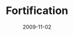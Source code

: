---
layout: music 
title: "Fortification"
series: "The Garden"
date: 2009-11-02 
description: "Brian Tome discusses why it's important for us to be resilient and patiently active, even in the midst of a storm."
audio: "http://s3.amazonaws.com/crossroadsaudiomessages/Garden4.mp3"
audio-duration: "34:05"
src: "http://www.crossroads.net/players/media/series/Garden_190x110.jpg"
---